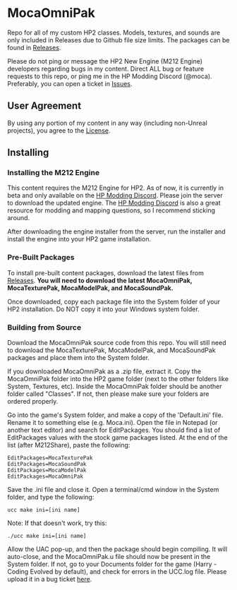 # MocaOmniPak
Repo for all of my custom HP2 classes.
Models, textures, and sounds are only included in Releases due to Github file size limits. The packages can be found in [Releases](https://github.com/mocacola02/MocaOmniPak/releases).

Please do not ping or message the HP2 New Engine (M212 Engine) developers regarding bugs in my content. Direct ALL bug or feature requests to this repo, or ping me in the HP Modding Discord (@moca). Preferably, you can open a ticket in [Issues](https://github.com/mocacola02/MocaOmniPak/issues).

## User Agreement
By using any portion of my content in any way (including non-Unreal projects), you agree to the [License](https://github.com/mocacola02/MocaOmniPak/blob/main/LICENSE.md).

## Installing
### Installing the M212 Engine
This content requires the M212 Engine for HP2. As of now, it is currently in beta and only available on the [HP Modding Discord](https://discord.gg/tpN4grB). Please join the server to download the updated engine. The [HP Modding Discord](https://discord.gg/tpN4grB) is also a great resource for modding and mapping questions, so I recommend sticking around.

After downloading the engine installer from the server, run the installer and install the engine into your HP2 game installation.

### Pre-Built Packages
To install pre-built content packages, download the latest files from [Releases](https://github.com/mocacola02/MocaOmniPak/releases). **You will need to download the latest MocaOmniPak, MocaTexturePak, MocaModelPak, and MocaSoundPak.**

Once downloaded, copy each package file into the System folder of your HP2 installation. Do NOT copy it into your Windows system folder.

### Building from Source
Download the MocaOmniPak source code from this repo. You will still need to download the MocaTexturePak, MocaModelPak, and MocaSoundPak packages and place them into the System folder.

If you downloaded MocaOmniPak as a .zip file, extract it. Copy the MocaOmniPak folder into the HP2 game folder (next to the other folders like System, Textures, etc). Inside the MocaOmniPak folder should be another folder called "Classes". If not, then please make sure your folders are ordered properly.

Go into the game's System folder, and make a copy of the 'Default.ini' file. Rename it to something else (e.g. Moca.ini). Open the file in Notepad (or another text editor) and search for EditPackages. You should find a list of EditPackages values with the stock game packages listed. At the end of the list (after M212Share), paste the following:

    EditPackages=MocaTexturePak
    EditPackages=MocaSoundPak
    EditPackages=MocaModelPak
    EditPackages=MocaOmniPak
    
Save the .ini file and close it. Open a terminal/cmd window in the System folder, and type the following:

    ucc make ini=[ini name]
   
   Note: If that doesn't work, try this:
   

    ./ucc make ini=[ini name]

Allow the UAC pop-up, and then the package should begin compiling. It will auto-close, and the MocaOmniPak.u file should now be present in the System folder. If not, go to your Documents folder for the game (Harry - Coding Evolved by default), and check for errors in the UCC.log file. Please upload it in a bug ticket [here](https://github.com/mocacola02/MocaOmniPak/issues).
